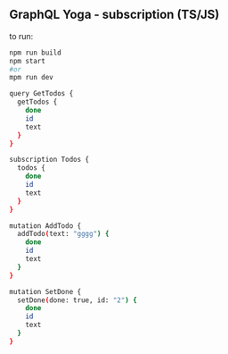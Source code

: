 ## GraphQL Yoga - subscription (TS/JS)

to run:

```bash
npm run build
npm start
#or
mpm run dev
```

```bash
query GetTodos {
  getTodos {
    done
    id
    text
  }
}

subscription Todos {
  todos {
    done
    id
    text
  }
}

mutation AddTodo {
  addTodo(text: "gggg") {
    done
    id
    text
  }
}

mutation SetDone {
  setDone(done: true, id: "2") {
    done
    id
    text
  }
}
```
